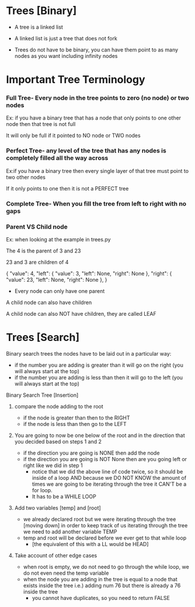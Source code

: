 # Trees [Binary]

- A tree is a linked list

- A linked list is just a tree that does not fork
- Trees do not have to be binary, you can have them point to as many nodes as you want including infinity nodes

# Important Tree Terminology

### Full Tree- Every node in the tree points to zero (no node) or two nodes

Ex: if you have a binary tree that has a node that only points to one other node then that tree is not full

It will only be full if it pointed to NO node or TWO nodes

### Perfect Tree- any level of the tree that has any nodes is completely filled all the way across

Ex:if you have a binary tree then every single layer of that tree must point to two other nodes

If it only points to one then it is not a PERFECT tree

### Complete Tree- When you fill the tree from left to right with no gaps

### Parent VS Child node

Ex: when looking at the example in trees.py

The 4 is the parent of 3 and 23

23 and 3 are children of 4

{
"value": 4,
"left": {
"value": 3,
"left": None,
"right": None
},
"right": {
"value": 23,
"left": None,
"right": None
},
}

- Every node can only have one parent

A child node can also have children

A child node can also NOT have children, they are called LEAF

# Trees [Search]

Binary search trees the nodes have to be laid out in a particular way:

- if the number you are adding is greater than it will go on the right (you will always start at the top)
- if the number you are adding is less than then it will go to the left (you will always start at the top)

Binary Search Tree [Insertion]

1. compare the node adding to the root

   - if the node is greater than then to the RIGHT
   - if the node is less than then go to the LEFT

2. You are going to now be one below of the root and in the direction that you decided based on steps 1 and 2

   - if the direction you are going is NONE then add the node
   - if the direction you are going is NOT None then are you going left or right like we did in step 1
     - notice that we did the above line of code twice, so it should be inside of a loop AND because we DO NOT KNOW the amount of times we are going to be iterating through the tree it CAN'T be a for loop.
     - It has to be a WHILE LOOP

3. Add two variables [temp] and [root]

   - we already declared root but we were iterating through the tree [moving down] in order to keep track of us iterating through the tree we need to add another variable TEMP
   - temp and root will be declared before we ever get to that while loop
     - [the equivalent of this with a LL would be HEAD]

4. Take account of other edge cases
   - when root is empty, we do not need to go through the while loop, we do not even need the temp variable
   - when the node you are adding in the tree is equal to a node that exists inside the tree i.e.) adding num 76 but there is already a 76 inside the tree
     - you cannot have duplicates, so you need to return FALSE

